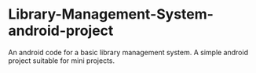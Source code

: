 # Library-Management-System-android-project
An android code for a basic library management system. A simple android project suitable for mini projects.
